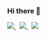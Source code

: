 ### Hi there 👋

<!--
**mohitagrawal939/mohitagrawal939** is a ✨ _special_ ✨ repository because its `README.md` (this file) appears on your GitHub profile.

Here are some ideas to get you started:

- 🔭 I’m currently working on ...
- 🌱 I’m currently learning ...
- 👯 I’m looking to collaborate on ...
- 🤔 I’m looking for help with ...
- 💬 Ask me about ...
- 📫 How to reach me: ...
- 😄 Pronouns: ...
- ⚡ Fun fact: ...
-->
 <p>
  <a href="https://www.linkedin.com/in/mohitagrawal939">
    <img src="https://img.shields.io/badge/mohitagrawal939-30302f?style=flat&logo=linkedin">
  </a> &nbsp; 
  <a href="https://twitter.com/mohitagrawal939">
    <img src="https://img.shields.io/badge/@mohitagrawal939-30302f?style=flat&logo=twitter">
  </a>  &nbsp; 
  <a href="mailto:mohitagrawal939@gmail.com">
    <img src="https://img.shields.io/badge/@mohitagrawal939@gmail.com-30302f?style=flat&logo=gmail">
  </a>
</p>
